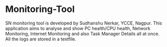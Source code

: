 # Monitoring-Tool
SN monitoring tool is developed by Sudhanshu Nerkar, YCCE, Nagpur. 
This application aims to analyse and show PC health/CPU health, Network Monitoring, Internet Monitoring and also Task Manager Details all at once.
All the logs are stored in a textfile.
